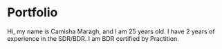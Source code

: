 # Portfolio
Hi, my name is Camisha Maragh, and I am 25 years old.
I have 2 years of experience in the SDR/BDR. I am BDR certified by Practition.



